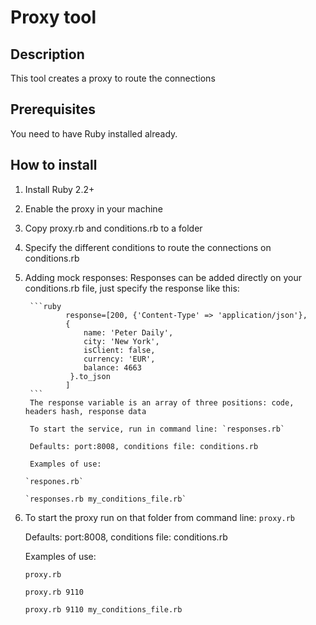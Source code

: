 # Proxy tool

## Description
This tool creates a proxy to route the connections

## Prerequisites
You need to have Ruby installed already.

## How to install
1. Install Ruby 2.2+
1. Enable the proxy in your machine
1. Copy proxy.rb and conditions.rb to a folder
1. Specify the different conditions to route the connections on conditions.rb
1. Adding mock responses:
	Responses can be added directly on your conditions.rb file, just specify the response like this:

		```ruby
				response=[200, {'Content-Type' => 'application/json'}, 
				{ 
					name: 'Peter Daily',
					city: 'New York',
					isClient: false,
					currency: 'EUR',
					balance: 4663
				 }.to_json
				]
		``` 
		The response variable is an array of three positions: code, headers hash, response data
		
		To start the service, run in command line: `responses.rb`

        Defaults: port:8008, conditions file: conditions.rb

        Examples of use:

       `respones.rb`

       `responses.rb my_conditions_file.rb`
	 
1. To start the proxy run on that folder from command line: `proxy.rb`
	 
   Defaults: port:8008, conditions file: conditions.rb
   
   Examples of use:
   
     `proxy.rb`
	 
     `proxy.rb 9110`
	 
     `proxy.rb 9110 my_conditions_file.rb`

